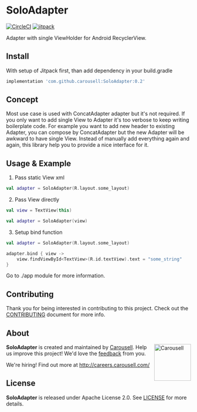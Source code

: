 # SoloAdapter

[![CircleCI](https://circleci.com/gh/carousell/SoloAdapter.svg?style=shield)](https://circleci.com/gh/carousell/SoloAdapter)
[![jitpack](https://jitpack.io/v/carousell/SoloAdapter.svg)](https://jitpack.io/#carousell/SoloAdapter)

Adapter with single ViewHolder for Android RecyclerView.

## Install

With setup of Jitpack first, than add dependency in your build.gradle
```groovy
implementation 'com.github.carousell:SoloAdapter:0.2'
```

## Concept
Most use case is used with ConcatAdapter adapter but it's not required.
If you only want to add single View to Adapter it's too verbose to keep writing boilerplate code.
For example you want to add new header to existing Adapter, you can compose by ConcatAdapter but the new Adapter will be awkward to have single View.
Instead of manually add everything again and again, this library help you to provide a nice interface for it. 

## Usage & Example

1. Pass static View xml
```kotlin
val adapter = SoloAdapter(R.layout.some_layout)
```

2. Pass View directly
```kotlin
val view = TextView(this)

val adapter = SoloAdapter(view)
```

3. Setup bind function
```kotlin
val adapter = SoloAdapter(R.layout.some_layout)

adapter.bind { view ->
    view.findViewById<TextView>(R.id.textView).text = "some_string"
}
```

Go to ./app module for more information.

## Contributing

Thank you for being interested in contributing to this project. Check out the [CONTRIBUTING](https://github.com/carousell/SoloAdapter/blob/master/CONTRIBUTING.md) document for more info.

## About

<a href="https://github.com/carousell/" target="_blank"><img src="https://avatars2.githubusercontent.com/u/3833591" width="100px" alt="Carousell" align="right"/></a>

**SoloAdapter** is created and maintained by [Carousell](https://carousell.com/). Help us improve this project! We'd love the [feedback](https://github.com/carousell/SoloAdapter/issues) from you.

We're hiring! Find out more at <http://careers.carousell.com/>

## License

**SoloAdapter** is released under Apache License 2.0.
See [LICENSE](https://github.com/carousell/SoloAdapter/blob/master/LICENSE) for more details.